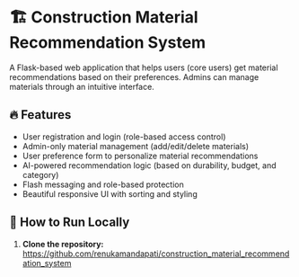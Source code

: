# 🏗️ Construction Material Recommendation System

A Flask-based web application that helps users (core users) get material recommendations based on their preferences. Admins can manage materials through an intuitive interface.

## 🔥 Features

- User registration and login (role-based access control)
- Admin-only material management (add/edit/delete materials)
- User preference form to personalize material recommendations
- AI-powered recommendation logic (based on durability, budget, and category)
- Flash messaging and role-based protection
- Beautiful responsive UI with sorting and styling

## 🚀 How to Run Locally

1. **Clone the repository:**
   https://github.com/renukamandapati/construction_material_recommendation_system
